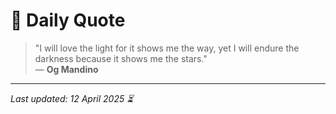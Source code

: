 # 📜 Daily Quote

> "I will love the light for it shows me the way, yet I will endure the darkness because it shows me the stars."  
> — **Og Mandino**

---

_Last updated: 12 April 2025 ⏳_
